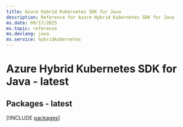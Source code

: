 ```yaml
---
title: Azure Hybrid Kubernetes SDK for Java
description: Reference for Azure Hybrid Kubernetes SDK for Java
ms.date: 09/17/2025
ms.topic: reference
ms.devlang: java
ms.service: hybridkubernetes
---
```

# Azure Hybrid Kubernetes SDK for Java - latest
## Packages - latest
[!INCLUDE [packages](hybrid-kubernetes-index.md)]